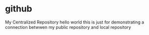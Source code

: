 # github
My Centralized Repository
hello world
this is just for demonstrating a connection betwwen my public repository and local repository
